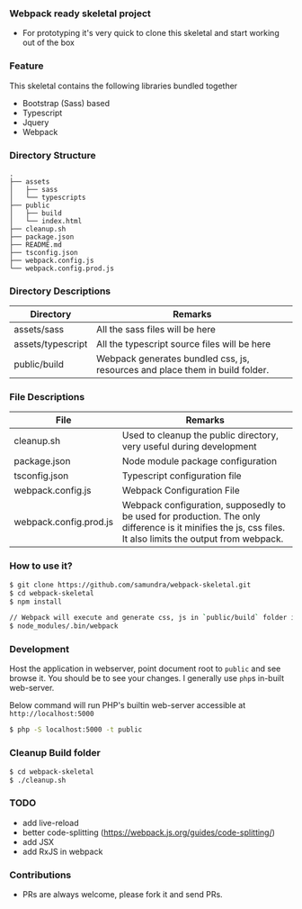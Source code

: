 ### Webpack ready skeletal project
- For prototyping it's very quick to clone this skeletal and start working out of the box

### Feature
This skeletal contains the following libraries bundled together

- Bootstrap (Sass) based
- Typescript
- Jquery
- Webpack

### Directory Structure
```
.
├── assets
│   ├── sass
│   └── typescripts
├── public
│   ├── build
│   └── index.html
├── cleanup.sh
├── package.json
├── README.md
├── tsconfig.json
├── webpack.config.js
└── webpack.config.prod.js
```

### Directory Descriptions

|Directory | Remarks|
|----------|--------|
|assets/sass| All the sass files will be here|
|assets/typescript| All the typescript source files will be here|
|public/build | Webpack generates bundled css, js, resources and place them in build folder.|

### File Descriptions
| File | Remarks |
|------|---------|
|cleanup.sh | Used to cleanup the public directory, very useful during development|
|package.json | Node module package configuration |
|tsconfig.json | Typescript configuration file |
|webpack.config.js | Webpack Configuration File |
|webpack.config.prod.js | Webpack configuration, supposedly to be used for production. The only difference is it minifies the js, css files. It also limits the output from webpack.

### How to use it?
```bash
$ git clone https://github.com/samundra/webpack-skeletal.git
$ cd webpack-skeletal
$ npm install

// Webpack will execute and generate css, js in `public/build` folder in respective folders
$ node_modules/.bin/webpack
```
 
### Development
Host the application in webserver, point document root to `public` and see browse it.
You should be to see your changes. I generally use ```php```s in-built web-server.

Below command will run PHP's builtin web-server accessible at ```http://localhost:5000```
```bash
$ php -S localhost:5000 -t public
```

### Cleanup Build folder
 ```bash
 $ cd webpack-skeletal
 $ ./cleanup.sh
 ```

### TODO
- add live-reload
- better code-splitting (https://webpack.js.org/guides/code-splitting/)
- add JSX
- add RxJS in webpack

### Contributions
- PRs are always welcome, please fork it and send PRs.
